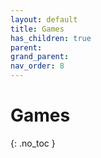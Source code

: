```yaml
---
layout: default
title: Games
has_children: true
parent: 
grand_parent: 
nav_order: 8
---
```

# Games
{: .no_toc }
